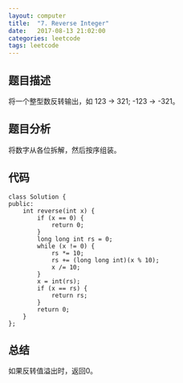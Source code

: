 ```yaml
---
layout:	computer
title:	"7. Reverse Integer"
date:	2017-08-13 21:02:00
categories: leetcode
tags: leetcode
---
```


## 题目描述
将一个整型数反转输出，如 123 -> 321; -123 -> -321。

## 题目分析
将数字从各位拆解，然后按序组装。

## 代码
```
class Solution {
public:
    int reverse(int x) {
        if (x == 0) {
            return 0;
        }
        long long int rs = 0;
        while (x != 0) {
            rs *= 10;
            rs += (long long int)(x % 10);
            x /= 10;
        }
        x = int(rs);
        if (x == rs) {
            return rs;
        }
        return 0;
    }
};
```

## 总结
如果反转值溢出时，返回0。

